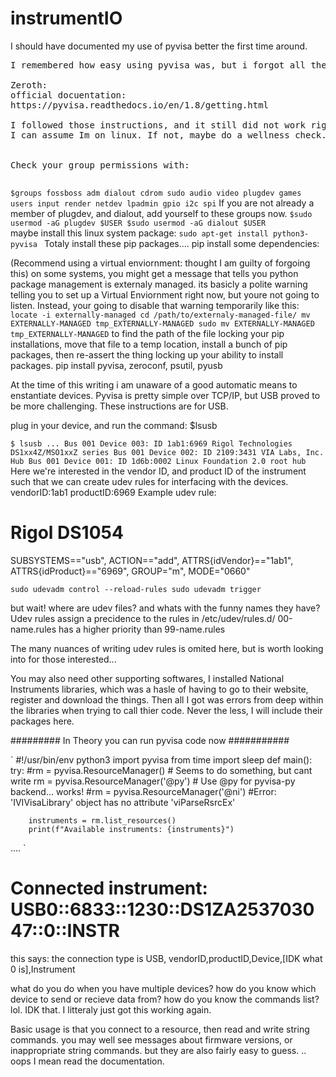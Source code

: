 # instrumentIO
I should have documented my use of pyvisa better the first time around.
<pre>
I remembered how easy using pyvisa was, but i forgot all the difficulties of setting it up when I left and came back to it. Had some interesting ideas, and projects, but the life got busier. Well, no time like the present to document my process in using this library with real instruments, with cryptic notes in source code. No damn it, we're going to write good docs! but first we're going to brain dump some notes.

Zeroth:
official docuentation:
https://pyvisa.readthedocs.io/en/1.8/getting.html

I followed those instructions, and it still did not work right. 
I can assume Im on linux. If not, maybe do a wellness check.
<br>
Check your group permissions with:
 </pre>
`
$groups
fossboss adm dialout cdrom sudo audio video plugdev games users input render netdev lpadmin gpio i2c spi
`
If you are not already a member of plugdev, and dialout, add yourself to these groups now.
`
$sudo usermod -aG plugdev $USER
$sudo usermod -aG dialout $USER
`
<br>
maybe install this linux system package:
`sudo apt-get install python3-pyvisa
`
Totaly install these pip packages....
pip install some dependencies:

(Recommend using a virtual enviornment: thought I am guilty of forgoing this)
on some systems, you might get a message that tells you python package management is externaly managed.
its basicly a polite warning telling you to set up a Virtual Enviornment right now, but youre not going to listen.
Instead, your going to disable that warning temporarily like this:
`
locate -i externally-managed
cd /path/to/externaly-managed-file/
mv EXTERNALLY-MANAGED tmp_EXTERNALLY-MANAGED
sudo mv EXTERNALLY-MANAGED tmp_EXTERNALLY-MANAGED
`
to find the path of the file locking your pip installations, move that file to a temp location, install a bunch of pip packages, then re-assert the thing locking up your ability to install packages. 
pip install pyvisa, zeroconf, psutil, pyusb



At the time of this writing i am unaware of a good automatic means to enstantiate devices. 
Pyvisa is pretty simple over TCP/IP, but USB proved to be more challenging. These instructions are for USB.

plug in your device, and run the command: $lsusb

`
$ lsusb
...
Bus 001 Device 003: ID 1ab1:6969 Rigol Technologies DS1xx4Z/MSO1xxZ series
Bus 001 Device 002: ID 2109:3431 VIA Labs, Inc. Hub
Bus 001 Device 001: ID 1d6b:0002 Linux Foundation 2.0 root hub
`
Here we're interested in the vendor ID, and product ID of the instrument such that we can create udev rules for interfacing with the devices.
vendorID:1ab1
productID:6969
Example udev rule:


# Rigol DS1054
SUBSYSTEMS=="usb", ACTION=="add", ATTRS{idVendor}=="1ab1", ATTRS{idProduct}=="6969", GROUP="m", MODE="0660"


`
 sudo udevadm control --reload-rules
 sudo udevadm trigger
`

but wait! where are udev files? and whats with the funny names they have?
Udev rules assign a precidence to the rules in /etc/udev/rules.d/
00-name.rules has a higher priority than 99-name.rules

The many nuances of writing udev rules is omited here, but is worth looking into for those interested...

You may also need other supporting softwares, I installed National Instruments libraries, which was a hasle of having to go to their website, register and download the things.
Then all I got was errors from deep within the libraries when trying to call thier code. 
Never the less, I will include their packages here. 

######### In Theory you can run pyvisa code now ###########

`
#!/usr/bin/env python3
import pyvisa
from time import sleep
def main():
    try:
        #rm = pyvisa.ResourceManager()  # Seems to do something, but cant write 
        rm = pyvisa.ResourceManager('@py')  # Use @py for pyvisa-py backend... works!
        #rm = pyvisa.ResourceManager('@ni')   #Error: 'IVIVisaLibrary' object has no attribute 'viParseRsrcEx'

        instruments = rm.list_resources()
        print(f"Available instruments: {instruments}")

....
`
# Connected instrument: USB0::6833::1230::DS1ZA253703047::0::INSTR
this says: the connection type is USB, vendorID,productID,Device,[IDK what 0 is],Instrument

what do you do when you have multiple devices? how do you know which device to send or recieve data from?
how do you know the commands list? lol. IDK that. I litteraly just got this working again.

Basic usage is that you connect to a resource, then read and write string commands. 
you may well see messages about firmware versions, or inappropriate string commands.
but they are also fairly easy to guess. .. oops I mean read the documentation. 







